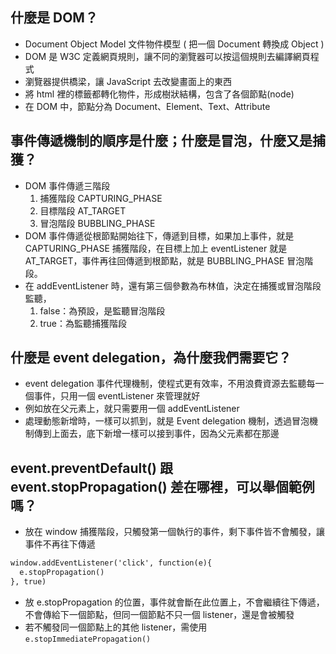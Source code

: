 ## 什麼是 DOM？
- Document Object Model 文件物件模型 ( 把一個 Document 轉換成 Object )
- DOM 是 W3C 定義網頁規則，讓不同的瀏覽器可以按這個規則去編譯網頁程式
- 瀏覽器提供橋梁，讓 JavaScript 去改變畫面上的東西
- 將 html 裡的標籤都轉化物件，形成樹狀結構，包含了各個節點(node)
- 在 DOM 中，節點分為 Document、Element、Text、Attribute

## 事件傳遞機制的順序是什麼；什麼是冒泡，什麼又是捕獲？
- DOM 事件傳遞三階段
    1. 捕獲階段 CAPTURING_PHASE
    2. 目標階段 AT_TARGET
    3. 冒泡階段 BUBBLING_PHASE
- DOM 事件傳遞從根節點開始往下，傳遞到目標，如果加上事件，就是 CAPTURING_PHASE 捕獲階段，在目標上加上 eventListener 就是 AT_TARGET，事件再往回傳遞到根節點，就是 BUBBLING_PHASE 冒泡階段。
- 在 addEventListener 時，還有第三個參數為布林值，決定在捕獲或冒泡階段監聽，
    1. false：為預設，是監聽冒泡階段
    2. true：為監聽捕獲階段

## 什麼是 event delegation，為什麼我們需要它？
- event delegation 事件代理機制，使程式更有效率，不用浪費資源去監聽每一個事件，只用一個 eventListener 來管理就好
- 例如放在父元素上，就只需要用一個 addEventListener
- 處理動態新增時，一樣可以抓到，就是 Event delegation 機制，透過冒泡機制傳到上面去，底下新增一樣可以接到事件，因為父元素都在那邊

## event.preventDefault() 跟 event.stopPropagation() 差在哪裡，可以舉個範例嗎？
- 放在 window 捕獲階段，只觸發第一個執行的事件，剩下事件皆不會觸發，讓事件不再往下傳遞

```html
window.addEventListener('click', function(e){
  e.stopPropagation()
}, true)
```

- 放 e.stopPropagation 的位置，事件就會斷在此位置上，不會繼續往下傳遞，不會傳給下一個節點，但同一個節點不只一個 listener，還是會被觸發
- 若不觸發同一個節點上的其他 listener，需使用 `e.stopImmediatePropagation()`